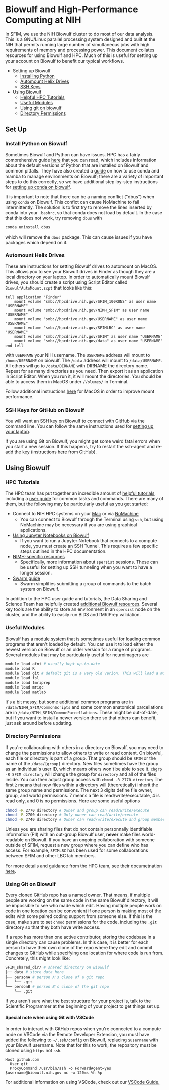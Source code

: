 # Biowulf and High-Performance Computing at NIH

In SFIM, we use the NIH Biowulf cluster to do most of our data analysis. This is a GNU/Linux parallel processing system designed and built at the NIH that permits running large number of simultaneous jobs with high requirements of memory and processing power. This document collates resources for using Biowulf and HPC. Much of this is useful for setting up your account on Biowulf to benefit our typical workflows.

- Setting up Biowulf
  - [Installing Python](#install-python-on-biowulf)
  - [Automount Helix Drives](#automount-helix-drives)
  - [SSH Keys](#ssh-keys-for-github-on-biowulf)
- Using Biowulf
  - [Helpful HPC Tutorials](#hpc-tutorials)
  - [Useful Modules](#useful-modules)
  - [Using git on biowulf](Using-git-on-biowulf)
  - [Directory Permissions](Directory-Permissions)

## Set Up

### Install Python on Biowulf

Sometimes Biowulf and Python can have issues.
HPC has a fairly comprehensive guide [here][biowulf_python] that you can read, which includes information about the default versions of Python that are installed on Biowulf and common pitfalls. They have also created a [guide][biowulf_HPC_conda] on how to use conda and mamba to manage environments on Biowulf; there are a variety of important steps to do this correctly, so we have additional step-by-step instructions for [setting up conda on biowulf][biowulf_conda].

It is important to note that there can be a naming conflict ("dbus") when using `conda` on Biowulf. This confict can cause NoMachine to fail intermittently.
The solution is to first try to remove the lines inserted by conda into your `.bashrc`, so that conda does not load by default.
In the case that this does not work, try removing `dbus` with

```bash
conda uninstall dbus
```

which will remove the `dbus` package.
This can cause issues if you have packages which depend on it.

### Automount Helix Drives

These are instructions for setting Biowulf drives to automount on MacOS. This allows you to see your Biowulf drives in Finder as though they are a local directory on your laptop.
In order to automatically mount Biowulf drives, you should create a script
using Script Editor called `BiowulfAutoMount.scpt` that looks like this:

```scpt
tell application "Finder"
    mount volume "smb://hpcdrive.nih.gov/SFIM_100RUNS" as user name "USERNAME"
    mount volume "smb://hpcdrive.nih.gov/NIMH_SFIM" as user name "USERNAME"
    mount volume "smb://hpcdrive.nih.gov/USERNAME" as user name "USERNAME"
    mount volume "smb://hpcdrive.nih.gov/SFIMLBC" as user name "USERNAME"
    mount volume "smb://hpcdrive.nih.gov/SFIM" as user name "USERNAME"
    mount volume "smb://hpcdrive.nih.gov/data" as user name "USERNAME"
end tell
```

with `USERNAME` your NIH username.
The `USERNAME` address will mount to `/home/USERNAME` on biowulf.
The `/data` address will mount to `/data/USERNAME`.
All others will go to `/data/DIRNAME` with DIRNAME the directory name. Repeat for as many directories as you need.
Then export it as an application in Script Editor.
When you run it, it will mount the directories.
You should be able to access them in MacOS under `/Volumes/` in Terminal.

Follow additional instructions [here][helix_mount] for MacOS in order to
improve mount performance.

### SSH Keys for GitHub on Biowulf

You will want an SSH key on Biowulf to connect with GitHub via the command line. You can follow the same instructions used for [setting up your laptop][set_up_laptop].

If you are using Git on Biowulf, you might get some weird fatal errors when you start a new session. If this happens, try to restart the ssh-agent and re-add the key (instructions [here][ssh-add] from GitHub).

## Using Biowulf

### HPC Tutorials

The HPC team has put together an incredible amount of [helpful tutorials][biowulf_tutorials], including a [user guide][biowulf_guide] for common tasks and commands. There are many of them, but the following may be particularly useful as you get started:

- Connect to NIH HPC systems on your [Mac][biowulf_connect_mac] or via [NoMachine][biowulf_connect_nx]
  - You can connect to Biowulf through the Terminal using `ssh`, but using NoMachine may be necessary if you are using graphical applications.
- [Using Jupyter Notebooks on Biowulf][biowulf_jupyter]
  - If you want to run a Jupyter Notebook that connects to a compute node, you must create an SSH Tunnel. This requires a few specific steps outlined in the HPC documentation.
- [NIMH-specific resources][biowulf_nimh]
  - Specifically, more information about `spersist` sessions. These can be useful for setting up SSH tunneling when you want to have a longer session.
- [Swarm guide][swarm]
  - Swarm simplifies submitting a group of commands to the batch system on Biowulf.

In addition to the HPC user guide and tutorials, the Data Sharing and Science Team has helpfully created [additional Biowulf resources][hpc_helpers]. Several key tools are the ability to store an environment in an `spersist` node on the cluster, and the ability to easily run BIDS and fMRIPrep validation.

### Useful Modules

Biowulf has a [module system][module_system] that is sometimes useful for loading common programs that aren't loaded by default. You can use it to load either the newest version on Biowulf or an older version for a range of programs. Several modules that may be particularly useful for neuroimagers are

```bash
module load afni # usually kept up-to-date
module load R
module load git # default git is a very old verion. This will load a more up-to-date version
module load fsl
module load fmriprep
module load mriqc
module load matlab
```

It's a bit messy, but some additional common programs are in `/data/NIMH_SFIM/CommonScripts` and some common anatomical parcellations are in `/data/NIMH_SFIM/CommonParcellations`. These might be out-of-date, but if you want to install a newer version there so that others can benefit, just ask around before updating.

### Directory Permissions

If you're collaborating with others in a directory on Biowulf, you may need to change the permissions to allow others to write or read content. On biowful, each file or directory is part of a group. That group should be `SFIM` or the name of the `/data/[group]` directory. New files sometimes have the group as an individual's user ID, which means others won't be able to see it. `chgrp -R SFIM directory` will change the group for `directory` and all of the files inside. You can then adjust group access with `chmod -R 2770 directory` The first `2` means that new files within a directory will (theoretically) inherit the same group name and permissions. The next 3 digits define file owner, group, and world permissions. 7 means a file is read/write/executable, 4 is read only, and 0 is no permissions. Here are some useful options

```bash
chmod -R 2770 directory # Owner and group can read/write/execute
chmod -R 2700 directory # Only owner can read/write/execute
chmod -R 2740 directory # Owner can read/write/execute and group members can read, but not alter files
```

Unless you are sharing files that do not contain personnally identifiable information (PII) with an out-group Biowulf user, **never** make files world-readable on Biowulf. If you have an ongoing collaboration with someone outside of SFIM, request a new group where you can define who has access. For example, `SFIMLBC` has been used for some collaborations between SFIM and other LBC lab members.

For more details and guidance from the HPC team, see their documetnation [here][biowulf_permissions].

### Using Git on Biowulf

Every cloned GitHub repo has a named owner. That means, if multiple people are working on the same code in the same Biowulf directory, it will be impossible to see who made which edit. Having multiple people work on code in one location can be convenient if one person is making most of the edits with some paired coding support from someone else. If this is the case, make sure to set `chmod` permissions for the code, including the `.git` directory so that they both have write access.

If a repo has more than one active contributor, storing the codebase in a single directory can cause problems. In this case, it is better for each person to have their own clone of the repo where they edit and commit changes to GitHub while specifying one location for where code is run from. Concretely, this might look like:

```bash
SFIM_shared_dir/ # shared directory on Biowulf
├── data # store data here
├── personA # person A's clone of a git repo
│   └── .git
└── personB # person B's clone of the git repo
    └── .git
```

If you aren't sure what the best structure for your project is, talk to the Scientific Programmer at the beginning of your project to get things set up.

#### Special note when using Git with VSCode

In order to interact with GitHub repos when you're connected to a compute node on VSCode via the Remote Developer Extension, you must have added the following to `~/.ssh/config` on Biowulf, replacing `$username` with your Biowulf username. Note that for this to work, the repository must be cloned using `https` not `ssh`.

```SSH Config
Host github.com
  User git
  ProxyCommand /usr/bin/ssh -o ForwardAgent=yes $username@biowulf.nih.gov nc -w 120ms %h %p
```

For additional information on using VSCode, check out our [VSCode Guide.][vscode_guide]

[biowulf_tutorials]: <https://hpc.nih.gov/training/intro_biowulf/>
[biowulf_guide]: <https://hpc.nih.gov/docs/userguide.html>
[biowulf_connect_mac]: https://hpc.nih.gov/docs/connect.html
[biowulf_connect_nx]: https://hpc.nih.gov/docs/nx.html
[biowulf_conda]: biowulf_conda.md
[biowulf_HPC_conda]: https://hpc.nih.gov/docs/diy_installation/conda.html
[set_up_laptop]: set_up_laptop.md
[helix_mount]: <https://hpc.nih.gov/docs/helixdrive.html>
[module_system]: <https://hpc.nih.gov/apps/modules.html>
[biowulf_python]: <https://hpc.nih.gov/apps/python.html>
[ssh-add]:https://docs.github.com/en/authentication/connecting-to-github-with-ssh/generating-a-new-ssh-key-and-adding-it-to-the-ssh-agent#adding-your-ssh-key-to-the-ssh-agent
[biowulf_permissions]:https://hpc.nih.gov/storage/permissions.html
[biowulf_jupyter]: https://hpc.nih.gov/apps/jupyter.html
[swarm]: https://hpc.nih.gov/apps/swarm.html
[biowulf_nimh]: https://hpc.nih.gov/docs/nimh.html
[vscode_guide]: <vscode_guide.md>
[hpc_helpers]: https://github.com/nimh-dsst/HPC_helpers

